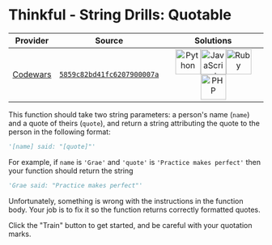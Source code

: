 [_metadata_:generated]: - "true"

# Thinkful - String Drills: Quotable

<!-- INFO TABLE BEGIN -->

| Provider                                        | Source                                                                               | Solutions                                                                                                                                                                                                                                                                                                                                                                                                                                                                                                                                                                                      |
| :---------------------------------------------: | :----------------------------------------------------------------------------------: | :--------------------------------------------------------------------------------------------------------------------------------------------------------------------------------------------------------------------------------------------------------------------------------------------------------------------------------------------------------------------------------------------------------------------------------------------------------------------------------------------------------------------------------------------------------------------------------------------: |
| [Codewars](../../../docs/providers/Codewars.md) | [`5859c82bd41fc6207900007a`](https://www.codewars.com/kata/5859c82bd41fc6207900007a) | [<img src="https://res.cloudinary.com/rascaltwo/image/upload/v1631924087/python_xzdlti.svg" alt="Python" title="Python" width="50" />](solve.py)[<img src="https://res.cloudinary.com/rascaltwo/image/upload/v1631924076/javascript_ehszr7.svg" alt="JavaScript" title="JavaScript" width="50" />](solve.js)[<img src="https://res.cloudinary.com/rascaltwo/image/upload/v1631924090/ruby_v4klwh.svg" alt="Ruby" title="Ruby" width="50" />](solve.rb)[<img src="https://res.cloudinary.com/rascaltwo/image/upload/v1631924086/php_wxp0v1.svg" alt="PHP" title="PHP" width="50" />](solve.php) |

<!-- INFO TABLE END -->

This function should take two string parameters: a person's name (`name`) and a quote of theirs (`quote`), and return a string attributing the quote to the person in the following format:

```python
'[name] said: "[quote]"'
```

For example, if `name` is `'Grae'` and `'quote'` is `'Practice makes perfect'` then your function should return the string
```python
'Grae said: "Practice makes perfect"'
```
Unfortunately, something is wrong with the instructions in the function body. Your job is to fix it so the function returns correctly formatted quotes.

Click the "Train" button to get started, and be careful with your quotation marks.
